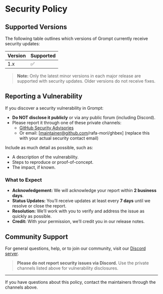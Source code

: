 # Security Policy

## Supported Versions

The following table outlines which versions of Grompt currently receive security updates:

| Version | Supported           |
| ------- | ------------------- |
| 1.x     | :white_check_mark:  |

> **Note:** Only the latest minor versions in each major release are supported with security updates. Older versions do not receive fixes.

## Reporting a Vulnerability

If you discover a security vulnerability in Grompt:

- **Do NOT disclose it publicly** or via any public forum (including Discord).
- Please report it through one of these private channels:
  - [GitHub Security Advisories](https://github.com/rafa-mori/grompt/security/advisories)
  - Or email: [maintainer@github.com/rafa-mori/ghbex] (replace this with your actual security contact email)

Include as much detail as possible, such as:

- A description of the vulnerability.
- Steps to reproduce or proof-of-concept.
- The impact, if known.

### What to Expect

- **Acknowledgement:** We will acknowledge your report within **2 business days**.
- **Status Updates:** You’ll receive updates at least every **7 days** until we resolve or close the report.
- **Resolution:** We’ll work with you to verify and address the issue as quickly as possible.
- **Credit:** With your permission, we’ll credit you in our release notes.

## Community Support

For general questions, help, or to join our community, visit our [Discord server](https://discord.gg/CCBJsFHT).

> **Please do not report security issues via Discord.** Use the private channels listed above for vulnerability disclosures.

---

If you have questions about this policy, contact the maintainers through the channels above.
